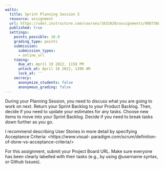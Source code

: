 ```yaml
---
waltz:
  title: Sprint Planning Session 3
  resource: assignment
  url: https://udel.instructure.com/courses/1631620/assignments/9887368
  published: true
  settings:
    points_possible: 10.0
    grading_type: points
    submission:
      submission_types:
      - online_url
    timing:
      due_at: April 19 2022, 1159 PM
      unlock_at: April 18 2022, 1200 AM
      lock_at: ''
    secrecy:
      anonymize_students: false
      anonymous_grading: false
---
```

During your Planning Session, you need to discuss what you are going to work on next. Return your Sprint Backlog to your
Product Backlog. Then, decide if you need to update your estimates for any tasks. Choose new items to move into your
Sprint Backlog. Decide if you need to break tasks down further as you go.

I recommend describing User Stories in more detail by specifying Acceptance Criteria: <https://www.visual-
paradigm.com/scrum/definition-of-done-vs-acceptance-criteria/>

For this assignment, submit your Project Board URL. Make sure everyone has been clearly labelled with their tasks (e.g.,
by using @username syntax, or Github Issues).